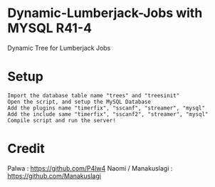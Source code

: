 # Dynamic-Lumberjack-Jobs with MYSQL R41-4
Dynamic Tree for Lumberjack Jobs

# Setup
```
Import the database table name "trees" and "treesinit"
Open the script, and setup the MySQL Database
Add the plugins name "timerfix", "sscanf", "streamer", "mysql"
Add the include same "timerfix", "sscanf2", "streamer", "mysql"
Compile script and run the server!
```

# Credit
Palwa : https://github.com/P4lw4
Naomi / Manakuslagi : https://github.com/Manakuslagi
